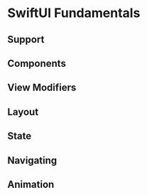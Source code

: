 # SwiftUI Fundamentals

## Support

## Components

## View Modifiers

## Layout

## State

## Navigating

## Animation
